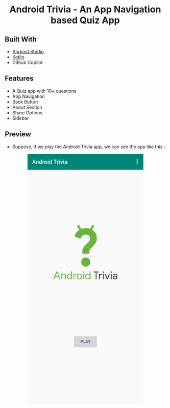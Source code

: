 <h1 align="center">Android Trivia - An App Navigation based Quiz App</h1>

## Built With
- [Android Studio](https://developer.android.com/studio)
- [Kotlin](https://developer.android.com/kotlin)
- Github Copilot

## Features
- A Quiz app with 10+ questions
- App Navigation
- Back Button
- About Section
- Share Options
- Sidebar


## Preview
- Suppose, if we play the Android Trivia app, we can see the app like this : 
<p align="center"> 
  <img src="./AndroidTrivia.gif" width="363" height="780"> 
</p>

